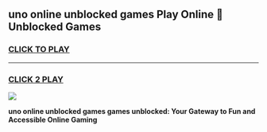 
## uno online unblocked games Play Online 👋 Unblocked Games
<h3>
<a href="https://premium.freeplayer.one?title=uno_online_unblocked_games&ref=19F">CLICK TO PLAY</a></h3>
<hr>

<h3>
<a href="https://premium.freeplayer.one?title=uno_online_unblocked_games&ref=19F">CLICK 2 PLAY</a>
  
</h3>

<a href="https://premium.freeplayer.one?title=uno_online_unblocked_games&ref=19F"><img src="https://clearcache.store/games.png"></a>


**uno online unblocked games games unblocked: Your Gateway to Fun and Accessible Online Gaming**

